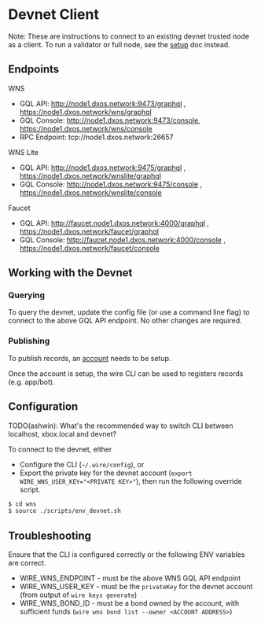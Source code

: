 # Devnet Client

Note: These are instructions to connect to an existing devnet trusted node as a client. To run a validator or full node, see the [setup](./README.md) doc instead.

## Endpoints

WNS

* GQL API: http://node1.dxos.network:9473/graphql , https://node1.dxos.network/wns/graphql
* GQL Console: http://node1.dxos.network:9473/console, https://node1.dxos.network/wns/console
* RPC Endpoint: tcp://node1.dxos.network:26657

WNS Lite

* GQL API: http://node1.dxos.network:9475/graphql , https://node1.dxos.network/wnslite/graphql
* GQL Console: http://node1.dxos.network:9475/console , https://node1.dxos.network/wnslite/console

Faucet

* GQL API: http://faucet.node1.dxos.network:4000/graphql , https://node1.dxos.network/faucet/graphql
* GQL Console: http://faucet.node1.dxos.network:4000/console , https://node1.dxos.network/faucet/console

## Working with the Devnet

### Querying

To query the devnet, update the config file (or use a command line flag) to connect to the above GQL API endpoint. No other changes are required.

### Publishing

To publish records, an [account](./ACCOUNT.md) needs to be setup.

Once the account is setup, the wire CLI can be used to registers records (e.g. app/bot).

## Configuration

TODO(ashwin): What's the recommended way to switch CLI between localhost, xbox.local and devnet?

To connect to the devnet, either

* Configure the CLI (`~/.wire/config`), or
* Export the private key for the devnet account (`export WIRE_WNS_USER_KEY="<PRIVATE KEY>"`), then run the following override script.

```bash
$ cd wns
$ source ./scripts/env_devnet.sh
```

## Troubleshooting

Ensure that the CLI is configured correctly or the following ENV variables are correct.

* WIRE_WNS_ENDPOINT - must be the above WNS GQL API endpoint
* WIRE_WNS_USER_KEY - must be the `privateKey` for the devnet account (from output of `wire keys generate`)
* WIRE_WNS_BOND_ID - must be a bond owned by the account, with sufficient funds (`wire wns bond list --owner <ACCOUNT ADDRESS>`)

